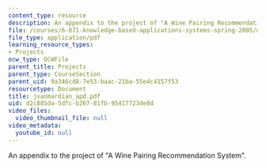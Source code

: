 ```yaml
---
content_type: resource
description: An appendix to the project of "A Wine Pairing Recommendation System".
file: /courses/6-871-knowledge-based-applications-systems-spring-2005/d2c885da5dfcb26781fb95417723de8d_jvanmardian_apd.pdf
file_type: application/pdf
learning_resource_types:
- Projects
ocw_type: OCWFile
parent_title: Projects
parent_type: CourseSection
parent_uid: 9a346cd8-7e53-baac-21ba-55e4c4157f53
resourcetype: Document
title: jvanmardian_apd.pdf
uid: d2c885da-5dfc-b267-81fb-95417723de8d
video_files:
  video_thumbnail_file: null
video_metadata:
  youtube_id: null
---
```

An appendix to the project of "A Wine Pairing Recommendation System".

